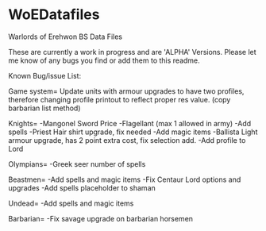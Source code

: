# WoEDatafiles
Warlords of Erehwon BS Data Files

These are currently a work in progress and are 'ALPHA' Versions.
Please let me know of any bugs you find or add them to this readme.


Known Bug/issue List:

Game system=
Update units with armour upgrades to have two profiles, therefore changing profile printout to reflect proper res value.  (copy barbarian list method)

Knights=
-Mangonel Sword Price
-Flagellant (max 1 allowed in army)
-Add spells
-Priest Hair shirt upgrade, fix needed
-Add magic items
-Ballista Light armour upgrade, has 2 point extra cost, fix selection add.
-Add profile to Lord

Olympians=
-Greek seer number of spells

Beastmen=
-Add spells and magic items
-Fix Centaur Lord options and upgrades
-Add spells placeholder to shaman


Undead=
-Add spells and magic items

Barbarian=
-Fix savage upgrade on barbarian horsemen

